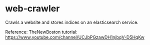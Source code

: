 # web-crawler
Crawls a website and stores indices on an elasticsearch service.

Reference:
TheNewBoston tutorial: https://www.youtube.com/channel/UCJbPGzawDH1njbqV-D5HqKw
